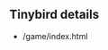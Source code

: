 ## Tinybird details 
* /game/index.html <title>
* /public/*.png


## /src/config.js

Setting auth tokens, URL host path and registering API Endpoints. 

```js
export const TINYBIRD_HOST = import.meta.env.VITE_TINYBIRD_HOST;
export const TINYBIRD_READ_TOKEN = import.meta.env.VITE_TINYBIRD_READ_TOKEN;
export const TINYBIRD_APPEND_TOKEN = import.meta.env.VITE_TINYBIRD_APPEND_TOKEN;

export const EVENTS_URL = `https://${TINYBIRD_HOST}/v0/events`;


export const endpoints = {
    top_10_url: new URL(
        `https://${TINYBIRD_HOST}/v0/pipes/api_leaderboard_mv.json`
    ),
    recent_player_stats_url: new URL(
        `https://${TINYBIRD_HOST}/v0/pipes/api_last_played_games_mv.json`
    ),
    player_stats_url: new URL(
        `https://${TINYBIRD_HOST}/v0/pipes/api_player_stats_mv.json`
    ),
    personalization_url: new URL(
        `https://${TINYBIRD_HOST}/v0/pipes/api_personalization_mv.json`
    ),
};
```


# /src/utils/tinybird.js

### tl;dr

```js
import { EVENTS_URL, TINYBIRD_READ_TOKEN, TINYBIRD_APPEND_TOKEN, EVENT_PARAM } from "../config";

export send_data_to_tinybird, get_data_from_tinybird, send_session_data, send_death, send_purchase
```

### The details

```js
import { EVENTS_URL, TINYBIRD_READ_TOKEN, TINYBIRD_APPEND_TOKEN, EVENT_PARAM } from "../config";

export async function send_data_to_tinybird(payload) {
    if (!TINYBIRD_READ_TOKEN) return;

    return fetch(`${EVENTS_URL}?name=events_api`, {
        method: "POST",
        body: JSON.stringify(payload),
        headers: {
            Authorization: `Bearer ${TINYBIRD_APPEND_TOKEN}`,
        },
    })
        .then((res) => res.json())
        .catch((error) => console.log(error));
}

export async function get_data_from_tinybird(url) {
    if (!TINYBIRD_READ_TOKEN) return;

    return fetch(url, {
        headers: {
            Authorization: `Bearer ${TINYBIRD_READ_TOKEN}`,
        },
    })
        .then((r) => r.json())
        .catch((e) => e.toString());
}

export async function send_session_data(session) {
    if (!TINYBIRD_APPEND_TOKEN) return;

    const payload = {
        session_id: session.id,
        name: session.name,
        timestamp: new Date().toISOString(),
        type: "score",
        event: EVENT_PARAM
    };
    return send_data_to_tinybird(payload);
}

export async function send_death(session) {
    if (!TINYBIRD_READ_TOKEN) return;

    const payload = {
        session_id: session.id,
        name: session.name,
        timestamp: new Date().toISOString(),
        type: "game_over",
        event: EVENT_PARAM
    };
    return send_data_to_tinybird(payload);
}

export async function send_purchase(session) {
    if (!TINYBIRD_READ_TOKEN) return;

    const payload = {
        session_id: session.id,
        name: session.name,
        timestamp: new Date().toISOString(),
        type: "purchase",
        event: EVENT_PARAM
    };
    return send_data_to_tinybird(payload);
}

``


# Glue

```js
{
  "name": "flappy-tinybird",
  "description": "This repository contains a clone of the popular game 'Flappy Bird'. It was built using the Phaser 3 game framework and JavaScript.",
  "private": false,
  "version": "0.0.1",
  "type": "module",
  "dependencies": {
    "@tinybirdco/mockingbird": "^1.1.4",
  }
}

```

# Implementing Phaser game 

## Implementing Phaser Sceen class

Here is some selected code to illustrate the methods and attributes implemented here. 

```js
    update() {
        if (this.timerStarted) {
            this.updateBird();
        }
    }

    handleOffer(r) {
        this.offer = r?.data?.[0]?.offer ?? 0;
    }

    getDataFromTinybird() {
        endpoints.personalization_url.searchParams.set(
            "player_param",
            this.session.name
        );

        return Promise.all([
            get_data_from_tinybird(endpoints.personalization_url)
                .then((r) => this.handleOffer(r))
        ]);
    }

    showAd() {

        this.getDataFromTinybird();

                if (this.offer == 1) {
                    this.scene.start("DealScene", data);
                } else {
                    this.scene.start("EndGameScene", data);
                }
    }

    async endGame() {
        this.timer.remove();
        send_death(this.session);
        this.scoreText.destroy();

        // Use a timer event to wait for 2 seconds
        this.time.delayedCall(2000, async () => {
            gameOver.destroy();
            gameOverScore.destroy();
            this.showAd();
        });
    }

    updateBird() {
        if (this.bird.angle < 30) {
            this.bird.angle += 2;
        }

        // Check if the bird's top edge is above the top of the window
        if (this.bird.y <= 0) {
            this.endGame();
        }

        // Check if the bird's bottom edge is below the bottom of the window
        if (this.bird.y + (this.bird.height * this.bird.scaleX) >= this.cameras.main.height) {
            this.endGame();
        }

        // Additionally, check for collision with pipes
        if (this.physics.overlap(this.bird, this.pipes)) {
            this.endGame();
        }
    }
}

```






